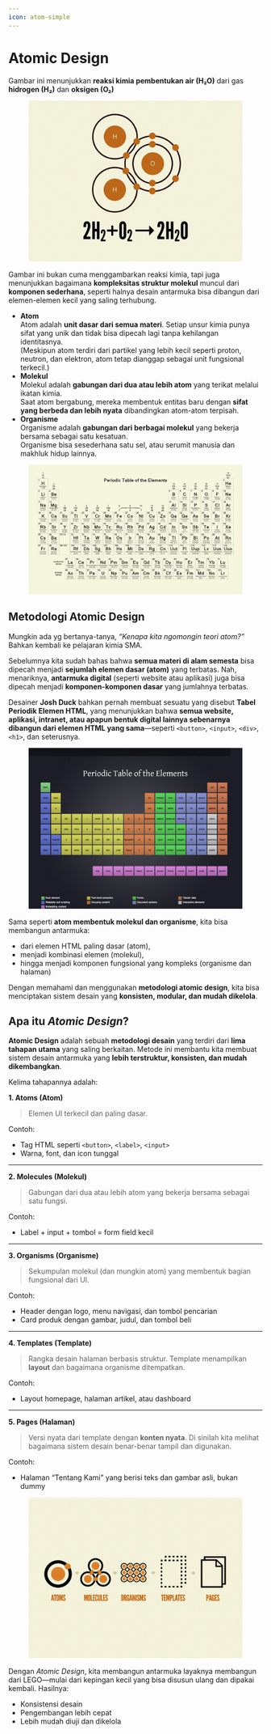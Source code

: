 ```yaml
---
icon: atom-simple
---
```


# Atomic Design

Gambar ini menunjukkan **reaksi kimia pembentukan air (H₂O)** dari gas **hidrogen (H₂)** dan **oksigen (O₂)**

<figure><img src="../.gitbook/assets/image (9).png" alt=""><figcaption></figcaption></figure>

Gambar ini bukan cuma menggambarkan reaksi kimia, tapi juga menunjukkan bagaimana **kompleksitas struktur molekul** muncul dari **komponen sederhana**, seperti halnya desain antarmuka bisa dibangun dari elemen-elemen kecil yang saling terhubung.

* **Atom**\
  Atom adalah **unit dasar dari semua materi**. Setiap unsur kimia punya sifat yang unik dan tidak bisa dipecah lagi tanpa kehilangan identitasnya.\
  (Meskipun atom terdiri dari partikel yang lebih kecil seperti proton, neutron, dan elektron, atom tetap dianggap sebagai unit fungsional terkecil.)
* **Molekul**\
  Molekul adalah **gabungan dari dua atau lebih atom** yang terikat melalui ikatan kimia.\
  Saat atom bergabung, mereka membentuk entitas baru dengan **sifat yang berbeda dan lebih nyata** dibandingkan atom-atom terpisah.
* **Organisme**\
  Organisme adalah **gabungan dari berbagai molekul** yang bekerja bersama sebagai satu kesatuan.\
  Organisme bisa sesederhana satu sel, atau serumit manusia dan makhluk hidup lainnya.

<figure><img src="../.gitbook/assets/image (1) (1) (1).png" alt=""><figcaption></figcaption></figure>

## **Metodologi Atomic Design**

Mungkin ada yg bertanya-tanya, _“Kenapa kita  ngomongin teori atom?”_ Bahkan  kembali ke pelajaran kimia SMA.&#x20;

Sebelumnya kita sudah bahas bahwa **semua materi di alam semesta** bisa dipecah menjadi **sejumlah elemen dasar (atom)** yang terbatas. Nah, menariknya, **antarmuka digital** (seperti website atau aplikasi) juga bisa dipecah menjadi **komponen-komponen dasar** yang jumlahnya terbatas.

Desainer **Josh Duck** bahkan pernah membuat sesuatu yang disebut **Tabel Periodik Elemen HTML**, yang menunjukkan bahwa **semua website, aplikasi, intranet, atau apapun bentuk digital lainnya sebenarnya dibangun dari elemen HTML yang sama**—seperti `<button>`, `<input>`, `<div>`, `<h1>`, dan seterusnya.

<figure><img src="../.gitbook/assets/image (2) (1).png" alt=""><figcaption></figcaption></figure>

Sama seperti **atom membentuk molekul dan organisme**, kita bisa membangun antarmuka:

* dari elemen HTML paling dasar (atom),
* menjadi kombinasi elemen (molekul),
* hingga menjadi komponen fungsional yang kompleks (organisme dan halaman)

Dengan memahami dan menggunakan **metodologi atomic design**, kita bisa menciptakan sistem desain yang **konsisten, modular, dan mudah dikelola**.

## Apa itu _Atomic Design_?

**Atomic Design** adalah sebuah **metodologi desain** yang terdiri dari **lima tahapan utama** yang saling berkaitan. Metode ini membantu kita membuat sistem desain antarmuka yang **lebih terstruktur, konsisten, dan mudah dikembangkan**.

Kelima tahapannya adalah:

**1. Atoms (Atom)**

> Elemen UI terkecil dan paling dasar.

Contoh:

* Tag HTML seperti `<button>`, `<label>`, `<input>`
* Warna, font, dan icon tunggal

***

**2. Molecules (Molekul)**

> Gabungan dari dua atau lebih atom yang bekerja bersama sebagai satu fungsi.

Contoh:

* Label + input + tombol = form field kecil

***

**3. Organisms (Organisme)**

> Sekumpulan molekul (dan mungkin atom) yang membentuk bagian fungsional dari UI.

Contoh:

* Header dengan logo, menu navigasi, dan tombol pencarian
* Card produk dengan gambar, judul, dan tombol beli

***

**4. Templates (Template)**

> Rangka desain halaman berbasis struktur. Template menampilkan **layout** dan bagaimana organisme ditempatkan.

Contoh:

* Layout homepage, halaman artikel, atau dashboard

***

**5. Pages (Halaman)**

> Versi nyata dari template dengan **konten nyata**. Di sinilah kita melihat bagaimana sistem desain benar-benar tampil dan digunakan.

Contoh:

* Halaman “Tentang Kami” yang berisi teks dan gambar asli, bukan dummy



<figure><img src="../.gitbook/assets/image (3) (1).png" alt=""><figcaption></figcaption></figure>

Dengan _Atomic Design_, kita membangun antarmuka layaknya membangun dari LEGO—mulai dari kepingan kecil yang bisa disusun ulang dan dipakai kembali. Hasilnya:

* Konsistensi desain
* Pengembangan lebih cepat
* Lebih mudah diuji dan dikelola
